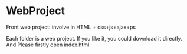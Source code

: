 # WebProject
Front  web project: involve in HTML + css+js+ajax+ps

Each folder is a web project. 
If you like it, you could download it directly. And Please firstly open index.html.
